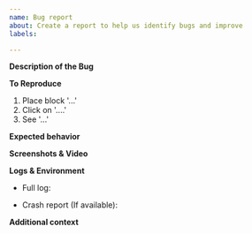 ```yaml
---
name: Bug report
about: Create a report to help us identify bugs and improve
labels: 

---
```


**Description of the Bug**
<!--A clear and concise description of what the bug is.-->

**To Reproduce**
<!--Steps to reproduce the issue. Feel free to add more entries here. Don't skip any detail!-->
1. Place block '...'
2. Click on '....'
3. See '...'

**Expected behavior**
<!--A clear and concise description of what you expected to happen.-->

**Screenshots & Video**
<!--If applicable, add screenshots and video to help explain your problem.-->

**Logs & Environment**
<!--Post your logs to https://gist.github.com/ or https://pastebin.com/ or any other paste site and link it below. Do not remove any part of the log!-->
<!--Full logs are found at 'logs' folder in your game directory. Post fml-client-latest.log or fml-server-latest.log -->
 - Full log: 
<!--Crash reports are found at 'crash-reports' folder in your game directory. Post the one with the most recent time in its name.-->
 - Crash report (If available): 
<!--If you posted your logs and crash reports correctly, those logs will include version information and mod list.-->

**Additional context**
<!--Add any other context about the problem here.-->
